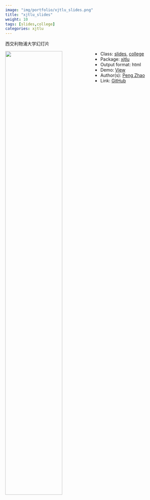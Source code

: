 ```yaml
---
image: "img/portfolio/xjtlu_slides.png"
title: "xjtlu_slides"
weight: 10
tags: [slides,college]
categories: xjtlu
---
```


西交利物浦大学幻灯片

<!--more-->

<a href="../../img/portfolio/xjtlu_slides.png"><img class = "jf-image-shadow" src="../../img/portfolio/xjtlu_slides.png" style="display: block; margin: auto;" width="60%"  align="left"></a>

- Class: [slides](../../tags/slides), [college](../../tags/college)
- Package: [xjtlu](xjtlu)
- Output format: html
- Demo: [View](https://openr.pzhao.org/slides/cufe2020/)
- Author(s): [Peng Zhao](https://pzhao.org)
- Link: [GitHub](https://github.com/pzhaonet/xjtlu)


